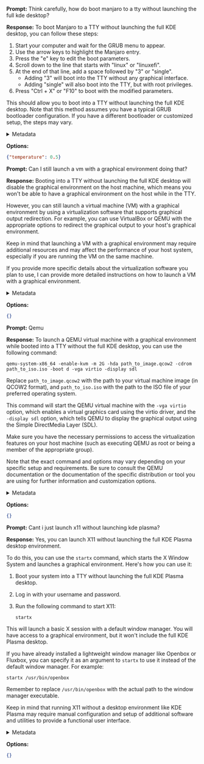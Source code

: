 **Prompt:**
Think carefully, how do boot manjaro to a tty without launching the full kde desktop?


**Response:**
To boot Manjaro to a TTY without launching the full KDE desktop, you can follow these steps:

1. Start your computer and wait for the GRUB menu to appear.
2. Use the arrow keys to highlight the Manjaro entry.
3. Press the "e" key to edit the boot parameters.
4. Scroll down to the line that starts with "linux" or "linuxefi".
5. At the end of that line, add a space followed by "3" or "single".
   - Adding "3" will boot into the TTY without any graphical interface.
   - Adding "single" will also boot into the TTY, but with root privileges.
6. Press "Ctrl + X" or "F10" to boot with the modified parameters.

This should allow you to boot into a TTY without launching the full KDE desktop. Note that this method assumes you have a typical GRUB bootloader configuration. If you have a different bootloader or customized setup, the steps may vary.

<details><summary>Metadata</summary>

- Duration: 9194 ms
- Datetime: 2023-09-20T14:10:19.137876
- Model: gpt-3.5-turbo-0613

</details>

**Options:**
```json
{"temperature": 0.5}
```

**Prompt:**
Can I still launch a vm with a graphical environment doing that?

**Response:**
Booting into a TTY without launching the full KDE desktop will disable the graphical environment on the host machine, which means you won't be able to have a graphical environment on the host while in the TTY.

However, you can still launch a virtual machine (VM) with a graphical environment by using a virtualization software that supports graphical output redirection. For example, you can use VirtualBox or QEMU with the appropriate options to redirect the graphical output to your host's graphical environment.

Keep in mind that launching a VM with a graphical environment may require additional resources and may affect the performance of your host system, especially if you are running the VM on the same machine.

If you provide more specific details about the virtualization software you plan to use, I can provide more detailed instructions on how to launch a VM with a graphical environment.

<details><summary>Metadata</summary>

- Duration: 7482 ms
- Datetime: 2023-09-20T14:11:14.419142
- Model: gpt-3.5-turbo-0613

</details>

**Options:**
```json
{}
```

**Prompt:**
Qemu

**Response:**
To launch a QEMU virtual machine with a graphical environment while booted into a TTY without the full KDE desktop, you can use the following command:

```
qemu-system-x86_64 -enable-kvm -m 2G -hda path_to_image.qcow2 -cdrom path_to_iso.iso -boot d -vga virtio -display sdl
```

Replace `path_to_image.qcow2` with the path to your virtual machine image (in QCOW2 format), and `path_to_iso.iso` with the path to the ISO file of your preferred operating system.

This command will start the QEMU virtual machine with the `-vga virtio` option, which enables a virtual graphics card using the virtio driver, and the `-display sdl` option, which tells QEMU to display the graphical output using the Simple DirectMedia Layer (SDL).

Make sure you have the necessary permissions to access the virtualization features on your host machine (such as executing QEMU as root or being a member of the appropriate group).

Note that the exact command and options may vary depending on your specific setup and requirements. Be sure to consult the QEMU documentation or the documentation of the specific distribution or tool you are using for further information and customization options.

<details><summary>Metadata</summary>

- Duration: 11334 ms
- Datetime: 2023-09-20T14:12:12.989708
- Model: gpt-3.5-turbo-0613

</details>

**Options:**
```json
{}
```

**Prompt:**
Cant i just launch x11 without launching kde plasma?

**Response:**
Yes, you can launch X11 without launching the full KDE Plasma desktop environment. 

To do this, you can use the `startx` command, which starts the X Window System and launches a graphical environment. Here's how you can use it:

1. Boot your system into a TTY without launching the full KDE Plasma desktop.
2. Log in with your username and password.
3. Run the following command to start X11:

   ```
   startx
   ```

This will launch a basic X session with a default window manager. You will have access to a graphical environment, but it won't include the full KDE Plasma desktop.

If you have already installed a lightweight window manager like Openbox or Fluxbox, you can specify it as an argument to `startx` to use it instead of the default window manager. For example:

```
startx /usr/bin/openbox
```

Remember to replace `/usr/bin/openbox` with the actual path to the window manager executable.

Keep in mind that running X11 without a desktop environment like KDE Plasma may require manual configuration and setup of additional software and utilities to provide a functional user interface.

<details><summary>Metadata</summary>

- Duration: 10287 ms
- Datetime: 2023-09-20T14:13:44.966655
- Model: gpt-3.5-turbo-0613

</details>

**Options:**
```json
{}
```

